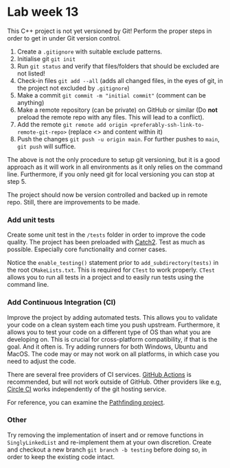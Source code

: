 # Lab week 13

This C++ project is not yet versioned by Git! 
Perform the proper steps in order to get in under Git version control.

1. Create a `.gitignore` with suitable exclude patterns.
2. Initialise git `git init`
3. Run `git status` and verify that files/folders that should be excluded are not listed!
4. Check-in files `git add --all` (adds all changed files, in the eyes of git, in the project not excluded by `.gitignore`)
5. Make a commit `git commit -m "initial commit"` (comment can be anything)
6. Make a remote repository (can be private) on GitHub or similar (Do __not__ preload the remote repo with any files. This will lead to a conflict).
7. Add the remote `git remote add origin <preferably-ssh-link-to-remote-git-repo>` (replace <> and content within it)
8. Push the changes `git push -u origin main`. For further pushes to `main`, `git push` will suffice.

The above is not the only procedure to setup git versioning, but it is a good approach as it will work in all environments as it only relies on the command line. 
Furthermore, if you only need git for local versioning you can stop at step 5.

The project should now be version controlled and backed up in remote repo.
Still, there are improvements to be made.

### Add unit tests

Create some unit test in the `/tests` folder in order to improve the code quality. The project has been preloaded with [Catch2](https://github.com/catchorg/Catch2).
Test as much as possible. Especially core functionality and corner cases.

Notice the `enable_testing()` statement prior to `add_subdirectory(tests)` in the root `CMakeLists.txt`. 
This is required for `CTest` to work properly. `CTest` allows you to run all tests in a project and to easily run tests using the command line. 

### Add Continuous Integration (CI)

Improve the project by adding automated tests. This allows you to validate your code on a clean system each time you push upstream.
Furthermore, it allows you to test your code on a different type of OS than what you are developing on. 
This is crucial for cross-platform compatibility, if that is the goal. And it often is. 
Try adding runners for both Windows, Ubuntu and MacOS. The code may or may not work on all platforms, in which case you need to adjust the code.

There are several free providers of CI services. [GitHub Actions](https://github.com/features/actions) is recommended, but will not work outside of GitHub. 
Other providers like e.g, [Circle CI](https://circleci.com/signup/) works independently of the git hosting service.

For reference, you can examine the [Pathfinding project](https://github.com/AIS1002-OOP/Pathfinding).


### Other

Try removing the implementation of insert and or remove functions in `SinglyLinkedList` and re-implement them at your own discretion. 
Create and checkout a new branch `git branch -b testing` before doing so, in order to keep the existing code intact.
